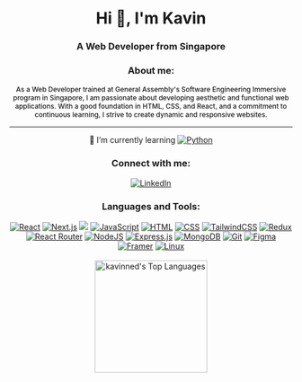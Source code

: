 <h1 align="center">Hi 👋, I'm Kavin</h1>
<h3 align="center">A Web Developer from Singapore</h3>

<h3 align="center">About me:</h3>
<p align="center" style="text-align: center; font-weight: 500; font-size: 12px">As a Web Developer trained at General Assembly's Software Engineering Immersive program in Singapore, I am passionate about developing aesthetic and functional web applications. With a good foundation in HTML, CSS, and React, and a commitment to continuous learning, I strive to create dynamic and responsive websites.
</p>
<hr/>
<p align="center">
🌱 I’m currently learning <a href="https://www.python.org/"><img src="https://img.shields.io/badge/Python-3776AB?logo=python&logoColor=fff" alt="Python" /></a>
</p>

<h3 align="center">Connect with me:</h3>
<div align="center">
<a href="https://www.linkedin.com/in/kavin-nedumaran/" target="blank"><img src="https://custom-icon-badges.demolab.com/badge/LinkedIn-0A66C2?logo=linkedin-white&logoColor=fff" alt="LinkedIn"/></a>
</div>

<h3 align="center">Languages and Tools:</h3>
<div align="center">
  <a href="https://react.dev/" target="_blank"><img src="https://img.shields.io/badge/React-%2320232a.svg?logo=react&logoColor=%2361DAFB" alt="React"/></a>
  <a href="https://nextjs.org/docs" target="_blank"><img src="https://img.shields.io/badge/Next.js-black?logo=next.js&logoColor=white" alt="Next.js"/></a>
  <a href="https://www.typescriptlang.org/docs/" target="_blank"><img src="https://img.shields.io/badge/TypeScript-3178C6?logo=typescript&logoColor=fff"/></a>
    <a href="https://developer.mozilla.org/en-US/docs/Web/JavaScript" target="_blank"><img src="https://img.shields.io/badge/JavaScript-F7DF1E?logo=javascript&logoColor=000" alt="JavaScript"/></a>
  <a href="https://developer.mozilla.org/en-US/docs/Web/HTML" target="_blank"><img src="https://img.shields.io/badge/HTML-%23E34F26.svg?logo=html5&logoColor=white" alt="HTML"/></a>
  <a href="https://developer.mozilla.org/en-US/docs/Web/CSS" target="_blank"><img src="https://img.shields.io/badge/CSS-1572B6?logo=css3&logoColor=fff" alt="CSS"/></a>
  <a href="https://tailwindcss.com/docs" target="_blank"><img src="https://img.shields.io/badge/Tailwind%20CSS-%2338B2AC.svg?logo=tailwind-css&logoColor=white" alt="TailwindCSS"/></a>
  <a href="https://redux.js.org/" target="_blank"><img src="https://img.shields.io/badge/Redux-764ABC?logo=redux&logoColor=fff" alt="Redux"/></a>
  <a href="https://reactrouter.com/en/main" target="_blank"><img src="https://img.shields.io/badge/React_Router-CA4245?logo=react-router&logoColor=white" alt="React Router"/></a>
  <a href="https://nodejs.org/en/docs" target="_blank"><img src="https://img.shields.io/badge/Node.js-6DA55F?logo=node.js&logoColor=white" alt="NodeJS"/></a>
  <a href="https://expressjs.com/" target="_blank"><img src="https://img.shields.io/badge/Express.js-%23404d59.svg?logo=express&logoColor=%2361DAFB" alt="Express.js"/></a>
  <a href="https://www.mongodb.com/docs/" target="_blank"><img src="https://img.shields.io/badge/MongoDB-%234ea94b.svg?logo=mongodb&logoColor=white" alt="MongoDB"/></a>
  <a href="https://git-scm.com/doc" target="_blank"><img src="https://img.shields.io/badge/Git-F05032?logo=git&logoColor=fff" alt="Git"/></a>
  <a href="https://www.figma.com/" target="_blank"><img src="https://img.shields.io/badge/Figma-F24E1E?logo=figma&logoColor=white" alt="Figma"/></a>
  <a href="https://motion.dev/docs" target="_blank"><img src="https://img.shields.io/badge/Framer_Motion-F7DF1E?logo=framer&logoColor=000" alt="Framer"/></a>
  <a href="https://www.kernel.org/doc/html/latest/" target="_blank"><img src="https://img.shields.io/badge/Linux-FCC624?logo=linux&logoColor=black" alt="Linux"/></a>
</div>

<br/>


<div align='center'>
<!--   <a href="#"><img src="https://github-readme-streak-stats-432s.vercel.app?user=kavinned&theme=react&hide_border=true&fire=EB5454&ring=DB8819" alt="GitHub Streak" height='140px'/></a> -->
  <a href='#'><img src="https://github-readme-stats.vercel.app/api/top-langs/?username=kavinned&theme=react&show_icons=true&hide_border=true&layout=compact" alt="kavinned's Top Languages" height='200px'/></a>
</div>


<!--
**kavinned/kavinned** is a ✨ _special_ ✨ repository because its `README.md` (this file) appears on your GitHub profile.

Here are some ideas to get you started:

- 🔭 I’m currently working on...
- 👯 I’m looking to collaborate on...
- 🤔 I’m looking for help with...
- 💬 Ask me about...
- 📫 How to reach me:...
- 😄 Pronouns:...
- ⚡ Fun fact:...
-->
